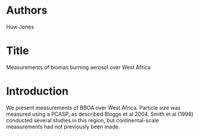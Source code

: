 # Authors
Huw Jones

# Title

Measurements of biomas burning aerosol over West Africa

# Introduction
We present measurements of BBOA over West Africa.
Particle size was measured using a PCASP, as described
Bloggs et al 2004. Smith et al (1998) conducted several 
studies in this region, but continental-scale 
measurements had not previously been made.